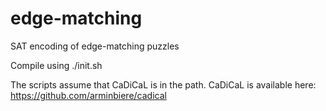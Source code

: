 # edge-matching
SAT encoding of edge-matching puzzles

Compile using ./init.sh

The scripts assume that CaDiCaL is in the path.
CaDiCaL is available here:
https://github.com/arminbiere/cadical
